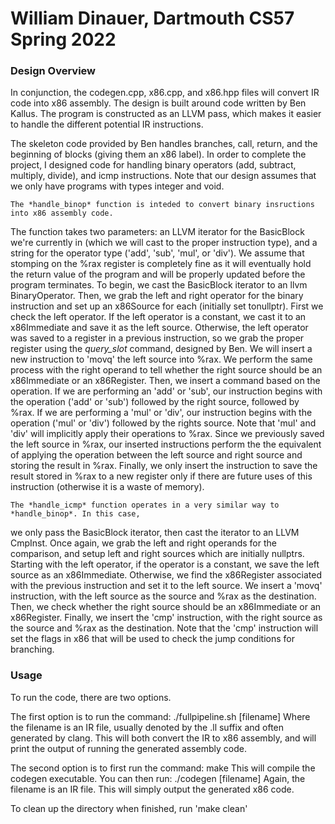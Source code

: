 # William Dinauer, Dartmouth CS57 Spring 2022

### Design Overview

In conjunction, the codegen.cpp, x86.cpp, and x86.hpp files will convert IR code into x86 assembly.
The design is built around code written by Ben Kallus.
The program is constructed as an LLVM pass, which makes it easier to handle the different potential IR instructions.

The skeleton code provided by Ben handles branches, call, return, and the beginning of blocks (giving them an x86 label).
In order to complete the project, I designed code for handling binary operators (add, subtract, multiply, divide), and icmp instructions.
Note that our design assumes that we only have programs with types integer and void.

    The *handle_binop* function is inteded to convert binary insructions into x86 assembly code. 
The function takes two parameters: an LLVM iterator for the BasicBlock we're currently in (which we
will cast to the proper instruction type), and a string for the operator type ('add', 'sub', 'mul', or 'div'). 
We assume that stomping on the %rax register is completely fine as it will eventually hold the 
return value of the program and will be properly updated before the program terminates. 
    To begin, we cast the BasicBlock iterator to an llvm BinaryOperator. Then, we grab the 
left and right operator for the binary instruction and set up an x86Source for each (initially set tonullptr). 
First we check the left operator. If the left operator is a constant, we cast it to an x86Immediate
and save it as the left source. Otherwise, the left operator was saved to a register in a previous
instruction, so we grab the proper register using the *query_slot* command, designed by Ben. 
We will insert a new instruction to 'movq' the left source into %rax. 
    We perform the same process with the right operand to tell whether the right source should be an
x86Immediate or an x86Register. Then, we insert a command based on the operation. If we are
performing an 'add' or 'sub', our instruction begins with the operation ('add' or 'sub') followed by 
the right source, followed by %rax. If we are performing a 'mul' or 'div', our instruction begins
with the operation ('mul' or 'div') followed by the rights source. Note that 'mul' and 'div' will
implicitly apply their operations to %rax. Since we previously saved the left source in %rax, 
our inserted instructions perform the the equivalent of applying the operation between the left 
source and right source and storing the result in %rax.
    Finally, we only insert the instruction to save the result stored in %rax to a new register only if
there are future uses of this instruction (otherwise it is a waste of memory).

    The *handle_icmp* function operates in a very similar way to *handle_binop*. In this case,
we only pass the BasicBlock iterator, then cast the iterator to an LLVM CmpInst.
Once again, we grab the left and right operands for the comparison, and setup left and right
sources which are initially nullptrs. Starting with the left operator, if the operator is a constant,
we save the left source as an x86Immediate. Otherwise, we find the x86Register associated with the
previous instruction and set it to the left source. We insert a 'movq' instruction, with the left
source as the source and %rax as the destination. Then, we check whether the right source should
be an x86Immediate or an x86Register. Finally, we insert the 'cmp' instruction, with the right
source as the source and %rax as the destination. Note that the 'cmp' instruction will set the flags
in x86 that will be used to check the jump conditions for branching.

### Usage

To run the code, there are two options.

The first option is to run the command:  ./fullpipeline.sh [filename]
Where the filename is an IR file, usually denoted by the .ll suffix and often generated by clang.
This will both convert the IR to x86 assembly, and will print the output of running the generated assembly code.

The second option is to first run the command: make
This will compile the codegen executable.
You can then run: ./codegen [filename]
Again, the filename is an IR file. This will simply output the generated x86 code.

To clean up the directory when finished, run 'make clean'
